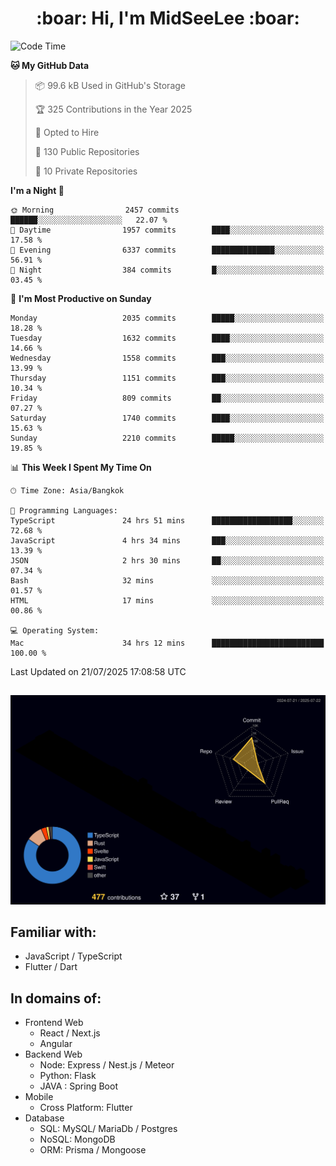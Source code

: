 <h1 align="center"> :boar: Hi, I'm MidSeeLee :boar:</h1>
 
<!--START_SECTION:waka-->
![Code Time](http://img.shields.io/badge/Code%20Time-3%2C245%20hrs%2017%20mins-blue)

**🐱 My GitHub Data** 

> 📦 99.6 kB Used in GitHub's Storage 
 > 
> 🏆 325 Contributions in the Year 2025
 > 
> 💼 Opted to Hire
 > 
> 📜 130 Public Repositories 
 > 
> 🔑 10 Private Repositories 
 > 
**I'm a Night 🦉** 

```text
🌞 Morning                2457 commits        ██████░░░░░░░░░░░░░░░░░░░   22.07 % 
🌆 Daytime                1957 commits        ████░░░░░░░░░░░░░░░░░░░░░   17.58 % 
🌃 Evening                6337 commits        ██████████████░░░░░░░░░░░   56.91 % 
🌙 Night                  384 commits         █░░░░░░░░░░░░░░░░░░░░░░░░   03.45 % 
```
📅 **I'm Most Productive on Sunday** 

```text
Monday                   2035 commits        █████░░░░░░░░░░░░░░░░░░░░   18.28 % 
Tuesday                  1632 commits        ████░░░░░░░░░░░░░░░░░░░░░   14.66 % 
Wednesday                1558 commits        ███░░░░░░░░░░░░░░░░░░░░░░   13.99 % 
Thursday                 1151 commits        ███░░░░░░░░░░░░░░░░░░░░░░   10.34 % 
Friday                   809 commits         ██░░░░░░░░░░░░░░░░░░░░░░░   07.27 % 
Saturday                 1740 commits        ████░░░░░░░░░░░░░░░░░░░░░   15.63 % 
Sunday                   2210 commits        █████░░░░░░░░░░░░░░░░░░░░   19.85 % 
```


📊 **This Week I Spent My Time On** 

```text
🕑︎ Time Zone: Asia/Bangkok

💬 Programming Languages: 
TypeScript               24 hrs 51 mins      ██████████████████░░░░░░░   72.68 % 
JavaScript               4 hrs 34 mins       ███░░░░░░░░░░░░░░░░░░░░░░   13.39 % 
JSON                     2 hrs 30 mins       ██░░░░░░░░░░░░░░░░░░░░░░░   07.34 % 
Bash                     32 mins             ░░░░░░░░░░░░░░░░░░░░░░░░░   01.57 % 
HTML                     17 mins             ░░░░░░░░░░░░░░░░░░░░░░░░░   00.86 % 

💻 Operating System: 
Mac                      34 hrs 12 mins      █████████████████████████   100.00 % 
```


 Last Updated on 21/07/2025 17:08:58 UTC
<!--END_SECTION:waka-->

##

![](./profile-3d-contrib/profile-night-rainbow.svg)

## Familiar with:
- JavaScript / TypeScript
- Flutter / Dart

## In domains of:
- Frontend Web
  - React / Next.js
  - Angular
- Backend Web
  - Node: Express / Nest.js / Meteor
  - Python: Flask
  - JAVA : Spring Boot
- Mobile
  - Cross Platform: Flutter
- Database
  - SQL: MySQL/ MariaDb / Postgres
  - NoSQL: MongoDB
  - ORM: Prisma / Mongoose
